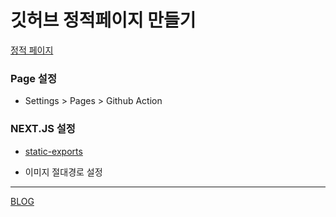 # 깃허브 정적페이지 만들기

[정적 페이지](https://khj3437.github.io/test-githubaction/)


### Page 설정 

- Settings > Pages > Github Action 

### NEXT.JS 설정 

- [static-exports](https://nextjs.org/docs/app/building-your-application/deploying/static-exports)

- 이미지 절대경로 설정 

---

[BLOG](https://plaid.tistory.com/251)

